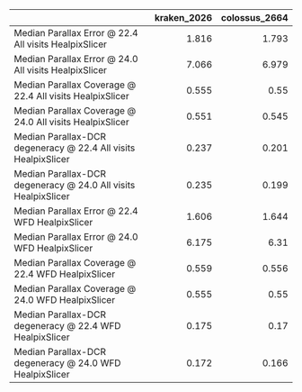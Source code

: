 |                                                                |   kraken_2026 |   colossus_2664 |
|:---------------------------------------------------------------|--------------:|----------------:|
| Median Parallax Error @ 22.4 All visits HealpixSlicer          |         1.816 |           1.793 |
| Median Parallax Error @ 24.0 All visits HealpixSlicer          |         7.066 |           6.979 |
| Median Parallax Coverage @ 22.4 All visits HealpixSlicer       |         0.555 |           0.55  |
| Median Parallax Coverage @ 24.0 All visits HealpixSlicer       |         0.551 |           0.545 |
| Median Parallax-DCR degeneracy @ 22.4 All visits HealpixSlicer |         0.237 |           0.201 |
| Median Parallax-DCR degeneracy @ 24.0 All visits HealpixSlicer |         0.235 |           0.199 |
| Median Parallax Error @ 22.4 WFD HealpixSlicer                 |         1.606 |           1.644 |
| Median Parallax Error @ 24.0 WFD HealpixSlicer                 |         6.175 |           6.31  |
| Median Parallax Coverage @ 22.4 WFD HealpixSlicer              |         0.559 |           0.556 |
| Median Parallax Coverage @ 24.0 WFD HealpixSlicer              |         0.555 |           0.55  |
| Median Parallax-DCR degeneracy @ 22.4 WFD HealpixSlicer        |         0.175 |           0.17  |
| Median Parallax-DCR degeneracy @ 24.0 WFD HealpixSlicer        |         0.172 |           0.166 |
